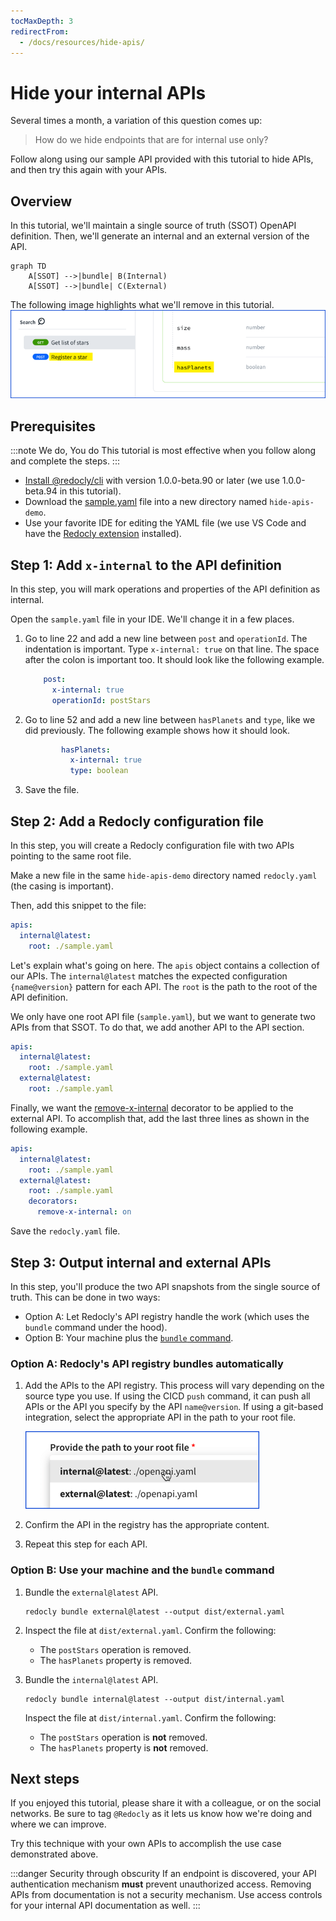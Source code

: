 ```yaml
---
tocMaxDepth: 3
redirectFrom:
  - /docs/resources/hide-apis/
---
```

# Hide your internal APIs

Several times a month, a variation of this question comes up:

> How do we hide endpoints that are for internal use only?

Follow along using our sample API provided with this tutorial to hide APIs, and then try this again with your APIs.

## Overview

In this tutorial, we'll maintain a single source of truth (SSOT) OpenAPI definition.
Then, we'll generate an internal and an external version of the API.

```mermaid
graph TD
    A[SSOT] -->|bundle| B(Internal)
    A[SSOT] -->|bundle| C(External)
```

The following image highlights what we'll remove in this tutorial.
![what needs to be hidden](./images/hide-internal-apis-problem.png)

## Prerequisites

:::note We do, You do
This tutorial is most effective when you follow along and complete the steps.
:::

- [Install @redocly/cli](../installation.md) with version 1.0.0-beta.90 or later (we use 1.0.0-beta.94 in this tutorial).
- Download the [sample.yaml](https://gist.github.com/adamaltman/ee07bf94a967926ee0e54bcd56fdcdfb) file into a new directory named `hide-apis-demo`.
- Use your favorite IDE for editing the YAML file (we use VS Code and have the [Redocly extension](../../redocly-openapi/index.md) installed).

## Step 1: Add `x-internal` to the API definition

In this step, you will mark operations and properties of the API definition as internal.

Open the `sample.yaml` file in your IDE. We'll change it in a few places.

1. Go to line 22 and add a new line between `post` and `operationId`.
  The indentation is important.
  Type `x-internal: true` on that line.
  The space after the colon is important too.
  It should look like the following example.
    ```yaml
        post:
          x-internal: true
          operationId: postStars
    ```
1. Go to line 52 and add a new line between `hasPlanets` and `type`, like we did previously. The following example shows how it should look.
    ```yaml
            hasPlanets:
              x-internal: true
              type: boolean
    ```
1. Save the file.

## Step 2: Add a Redocly configuration file

In this step, you will create a Redocly configuration file with two APIs pointing to the same root file.

Make a new file in the same `hide-apis-demo` directory named `redocly.yaml` (the casing is important).

Then, add this snippet to the file:

```yaml
apis:
  internal@latest:
    root: ./sample.yaml
```

Let's explain what's going on here.
The `apis` object contains a collection of our APIs.
The `internal@latest` matches the expected configuration `{name@version}` pattern for each API.
The `root` is the path to the root of the API definition.

We only have one root API file (`sample.yaml`), but we want to generate two APIs from that SSOT.
To do that, we add another API to the API section.

```yaml
apis:
  internal@latest:
    root: ./sample.yaml
  external@latest:
    root: ./sample.yaml
```
Finally, we want the [remove-x-internal](../decorators/remove-x-internal.md) decorator to be applied to the external API.
To accomplish that, add the last three lines as shown in the following example.

```yaml
apis:
  internal@latest:
    root: ./sample.yaml
  external@latest:
    root: ./sample.yaml
    decorators:
      remove-x-internal: on
```

Save the `redocly.yaml` file.

## Step 3: Output internal and external APIs

In this step, you'll produce the two API snapshots from the single source of truth.
This can be done in two ways:

- Option A: Let Redocly's API registry handle the work (which uses the `bundle` command under the hood).
- Option B: Your machine plus the [`bundle` command](../commands/bundle.md).

### Option A: Redocly's API registry bundles automatically

1. Add the APIs to the API registry.
  This process will vary depending on the source type you use.
  If using the CICD `push` command, it can push all APIs or the API you specify by the API `name@version`.
  If using a git-based integration, select the appropriate API in the path to your root file.

    ![path to root file](./images/hide-apis-path-to-root-file.png)

1. Confirm the API in the registry has the appropriate content.

1. Repeat this step for each API.
### Option B: Use your machine and the `bundle` command

1. Bundle the `external@latest` API.
    ```shell
    redocly bundle external@latest --output dist/external.yaml
    ```
1. Inspect the file at `dist/external.yaml`.
  Confirm the following:
    - The `postStars` operation is removed.
    - The `hasPlanets` property is removed.
1. Bundle the `internal@latest` API.

    ```shell
    redocly bundle internal@latest --output dist/internal.yaml
    ```
    Inspect the file at `dist/internal.yaml`.
    Confirm the following:
      - The `postStars` operation is **not** removed.
      - The `hasPlanets` property is **not** removed.

## Next steps

If you enjoyed this tutorial, please share it with a colleague, or on the social networks.
Be sure to tag `@Redocly` as it lets us know how we're doing and where we can improve.

Try this technique with your own APIs to accomplish the use case demonstrated above.

:::danger Security through obscurity
If an endpoint is discovered, your API authentication mechanism **must** prevent unauthorized access.
Removing APIs from documentation is not a security mechanism. Use access controls for your internal API documentation as well.
:::
